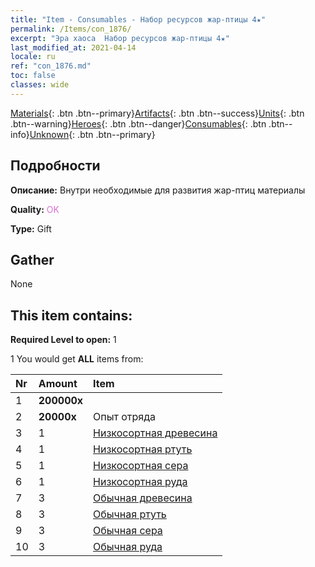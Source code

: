 ```yaml
---
title: "Item - Consumables - Набор ресурсов жар-птицы 4★"
permalink: /Items/con_1876/
excerpt: "Эра хаоса  Набор ресурсов жар-птицы 4★"
last_modified_at: 2021-04-14
locale: ru
ref: "con_1876.md"
toc: false
classes: wide
---
```

 [Materials](/ru/Items/){: .btn .btn--primary}[Artifacts](/ru/Items/Artifacts/){: .btn .btn--success}[Units](/ru/Items/Units/){: .btn .btn--warning}[Heroes](/ru/Items/Heroes/){: .btn .btn--danger}[Consumables](/ru/Items/Consumables/){: .btn .btn--info}[Unknown](/ru/Items/Unknown/){: .btn .btn--primary}

## Подробности
 **Описание:** Внутри необходимые для развития жар-птиц материалы 

 **Quality:** <span style="color: #DA70D6">OK</span>

 **Type:** Gift

## Gather

  None

## This item contains:

 **Required Level to open:** 1

 1 You would get **ALL** items  from:

  | Nr | Amount |     Item    |
  |:---|:-------|:------------|
  | 1 |  **200000x** | <i class="fas fa-coins"/> |  | 
  | 2 |  **20000x** | Опыт отряда |  | 
  | 3 | 1 | [Низкосортная древесина](/ru/Items/mat_1/) | 
  | 4 | 1 | [Низкосортная ртуть](/ru/Items/mat_2/) | 
  | 5 | 1 | [Низкосортная сера](/ru/Items/mat_3/) | 
  | 6 | 1 | [Низкосортная руда](/ru/Items/mat_1/) | 
  | 7 | 3 | [Обычная древесина](/ru/Items/mat_7/) | 
  | 8 | 3 | [Обычная ртуть](/ru/Items/mat_8/) | 
  | 9 | 3 | [Обычная сера](/ru/Items/mat_9/) | 
  | 10 | 3 | [Обычная руда](/ru/Items/mat_6/) | 
